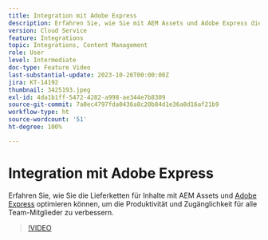 ```yaml
---
title: Integration mit Adobe Express
description: Erfahren Sie, wie Sie mit AEM Assets und Adobe Express die Lieferketten für Inhalte optimieren und so die Produktivität und Zugänglichkeit für alle Team-Mitglieder steigern können.
version: Cloud Service
feature: Integrations
topic: Integrations, Content Management
role: User
level: Intermediate
doc-type: Feature Video
last-substantial-update: 2023-10-26T00:00:00Z
jira: KT-14192
thumbnail: 3425193.jpeg
exl-id: 4da1b1ff-5472-4282-a998-ae344e7b8309
source-git-commit: 7a0ec4797fda0436a8c20b84d1e36a8d16af21b9
workflow-type: ht
source-wordcount: '51'
ht-degree: 100%

---
```


# Integration mit Adobe Express

Erfahren Sie, wie Sie die Lieferketten für Inhalte mit AEM Assets und [Adobe Express](https://www.adobe.com/de/express/) optimieren können, um die Produktivität und Zugänglichkeit für alle Team-Mitglieder zu verbessern.

>[!VIDEO](https://video.tv.adobe.com/v/3425193/?learn=on)
